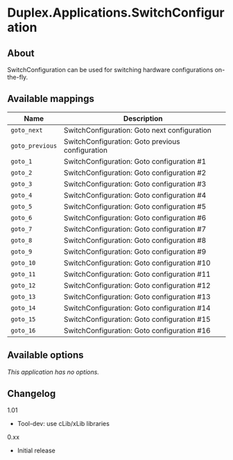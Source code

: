 # Duplex.Applications.SwitchConfiguration

## About

SwitchConfiguration can be used for switching hardware configurations on-the-fly.

## Available mappings 

| Name       | Description   |
| -----------|---------------|
| `goto_next` | SwitchConfiguration: Goto next configuration |
| `goto_previous` | SwitchConfiguration: Goto previous configuration |
| `goto_1` | SwitchConfiguration: Goto configuration #1 |
| `goto_2` | SwitchConfiguration: Goto configuration #2 |
| `goto_3` | SwitchConfiguration: Goto configuration #3 |
| `goto_4` | SwitchConfiguration: Goto configuration #4 |
| `goto_5` | SwitchConfiguration: Goto configuration #5 |
| `goto_6` | SwitchConfiguration: Goto configuration #6 |
| `goto_7` | SwitchConfiguration: Goto configuration #7 |
| `goto_8` | SwitchConfiguration: Goto configuration #8 |
| `goto_9` | SwitchConfiguration: Goto configuration #9 |
| `goto_10` | SwitchConfiguration: Goto configuration #10 |
| `goto_11` | SwitchConfiguration: Goto configuration #11 |
| `goto_12` | SwitchConfiguration: Goto configuration #12 |
| `goto_13` | SwitchConfiguration: Goto configuration #13 |
| `goto_14` | SwitchConfiguration: Goto configuration #14 |
| `goto_15` | SwitchConfiguration: Goto configuration #15 |
| `goto_16` | SwitchConfiguration: Goto configuration #16 |

## Available options

*This application has no options.*

## Changelog

1.01
- Tool-dev: use cLib/xLib libraries

0.xx 
- Initial release
